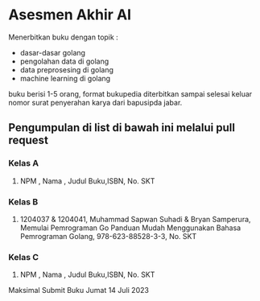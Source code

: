 # Asesmen Akhir AI

Menerbitkan buku dengan topik :
* dasar-dasar golang
* pengolahan data di golang
* data preprosesing di golang
* machine learning di golang

buku berisi 1-5 orang, format bukupedia diterbitkan sampai selesai keluar nomor surat penyerahan karya dari bapusipda jabar.

## Pengumpulan di list di bawah ini melalui pull request

### Kelas A
1. NPM , Nama , Judul Buku,ISBN, No. SKT

### Kelas B
1. 1204037 & 1204041, Muhammad Sapwan Suhadi & Bryan Samperura, Memulai Pemrograman Go
Panduan Mudah Menggunakan Bahasa Pemrograman Golang, 978-623-88528-3-3, No. SKT

### Kelas C
1. NPM , Nama , Judul Buku,ISBN, No. SKT

Maksimal Submit Buku Jumat 14 Juli 2023
